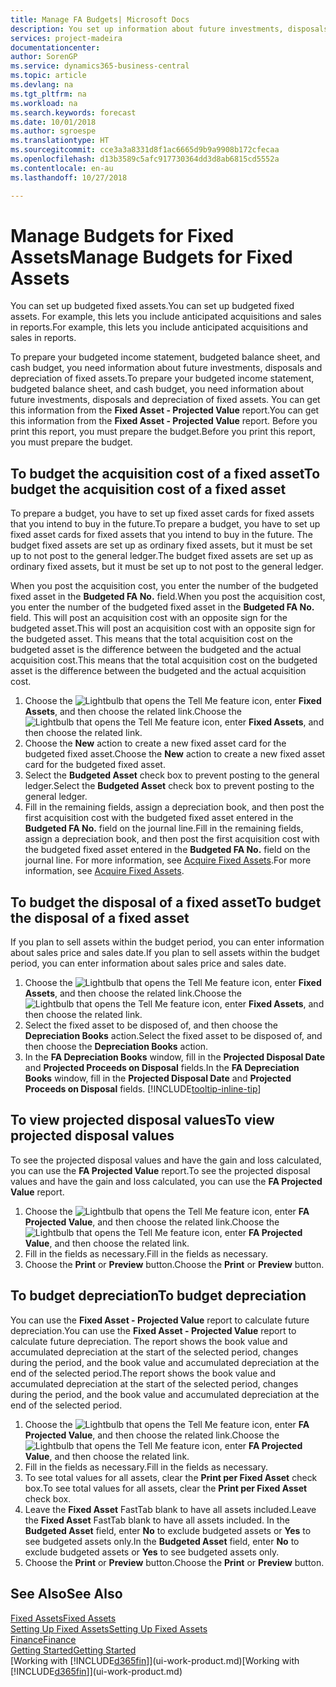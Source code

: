 ```yaml
---
title: Manage FA Budgets| Microsoft Docs
description: You set up information about future investments, disposals, and depreciation of fixed assets to help prepare budgets and forecasts.
services: project-madeira
documentationcenter: 
author: SorenGP
ms.service: dynamics365-business-central
ms.topic: article
ms.devlang: na
ms.tgt_pltfrm: na
ms.workload: na
ms.search.keywords: forecast
ms.date: 10/01/2018
ms.author: sgroespe
ms.translationtype: HT
ms.sourcegitcommit: cce3a3a8331d8f1ac6665d9b9a9908b172cfecaa
ms.openlocfilehash: d13b3589c5afc917730364dd3d8ab6815cd5552a
ms.contentlocale: en-au
ms.lasthandoff: 10/27/2018

---
```

# <a name="manage-budgets-for-fixed-assets"></a><span data-ttu-id="c283f-103">Manage Budgets for Fixed Assets</span><span class="sxs-lookup"><span data-stu-id="c283f-103">Manage Budgets for Fixed Assets</span></span>
<span data-ttu-id="c283f-104">You can set up budgeted fixed assets.</span><span class="sxs-lookup"><span data-stu-id="c283f-104">You can set up budgeted fixed assets.</span></span> <span data-ttu-id="c283f-105">For example, this lets you include anticipated acquisitions and sales in reports.</span><span class="sxs-lookup"><span data-stu-id="c283f-105">For example, this lets you include anticipated acquisitions and sales in reports.</span></span>  

<span data-ttu-id="c283f-106">To prepare your budgeted income statement, budgeted balance sheet, and cash budget, you need information about future investments, disposals and depreciation of fixed assets.</span><span class="sxs-lookup"><span data-stu-id="c283f-106">To prepare your budgeted income statement, budgeted balance sheet, and cash budget, you need information about future investments, disposals and depreciation of fixed assets.</span></span> <span data-ttu-id="c283f-107">You can get this information from the **Fixed Asset - Projected Value** report.</span><span class="sxs-lookup"><span data-stu-id="c283f-107">You can get this information from the **Fixed Asset - Projected Value** report.</span></span> <span data-ttu-id="c283f-108">Before you print this report, you must prepare the budget.</span><span class="sxs-lookup"><span data-stu-id="c283f-108">Before you print this report, you must prepare the budget.</span></span>  

## <a name="to-budget-the-acquisition-cost-of-a-fixed-asset"></a><span data-ttu-id="c283f-109">To budget the acquisition cost of a fixed asset</span><span class="sxs-lookup"><span data-stu-id="c283f-109">To budget the acquisition cost of a fixed asset</span></span>
<span data-ttu-id="c283f-110">To prepare a budget, you have to set up fixed asset cards for fixed assets that you intend to buy in the future.</span><span class="sxs-lookup"><span data-stu-id="c283f-110">To prepare a budget, you have to set up fixed asset cards for fixed assets that you intend to buy in the future.</span></span> <span data-ttu-id="c283f-111">The budget fixed assets are set up as ordinary fixed assets, but it must be set up to not post to the general ledger.</span><span class="sxs-lookup"><span data-stu-id="c283f-111">The budget fixed assets are set up as ordinary fixed assets, but it must be set up to not post to the general ledger.</span></span>

<span data-ttu-id="c283f-112">When you post the acquisition cost, you enter the number of the budgeted fixed asset in the **Budgeted FA No.** field.</span><span class="sxs-lookup"><span data-stu-id="c283f-112">When you post the acquisition cost, you enter the number of the budgeted fixed asset in the **Budgeted FA No.** field.</span></span> <span data-ttu-id="c283f-113">This will post an acquisition cost with an opposite sign for the budgeted asset.</span><span class="sxs-lookup"><span data-stu-id="c283f-113">This will post an acquisition cost with an opposite sign for the budgeted asset.</span></span> <span data-ttu-id="c283f-114">This means that the total acquisition cost on the budgeted asset is the difference between the budgeted and the actual acquisition cost.</span><span class="sxs-lookup"><span data-stu-id="c283f-114">This means that the total acquisition cost on the budgeted asset is the difference between the budgeted and the actual acquisition cost.</span></span>

1. <span data-ttu-id="c283f-115">Choose the ![Lightbulb that opens the Tell Me feature](media/ui-search/search_small.png "Tell me what you want to do") icon, enter **Fixed Assets**, and then choose the related link.</span><span class="sxs-lookup"><span data-stu-id="c283f-115">Choose the ![Lightbulb that opens the Tell Me feature](media/ui-search/search_small.png "Tell me what you want to do") icon, enter **Fixed Assets**, and then choose the related link.</span></span>
2. <span data-ttu-id="c283f-116">Choose the **New** action to create a new fixed asset card for the budgeted fixed asset.</span><span class="sxs-lookup"><span data-stu-id="c283f-116">Choose the **New** action to create a new fixed asset card for the budgeted fixed asset.</span></span>
3. <span data-ttu-id="c283f-117">Select the **Budgeted Asset** check box to prevent posting to the general ledger.</span><span class="sxs-lookup"><span data-stu-id="c283f-117">Select the **Budgeted Asset** check box to prevent posting to the general ledger.</span></span>
4. <span data-ttu-id="c283f-118">Fill in the remaining fields, assign a depreciation book, and then post the first acquisition cost with the budgeted fixed asset entered in the **Budgeted FA No.** field on the journal line.</span><span class="sxs-lookup"><span data-stu-id="c283f-118">Fill in the remaining fields, assign a depreciation book, and then post the first acquisition cost with the budgeted fixed asset entered in the **Budgeted FA No.** field on the journal line.</span></span> <span data-ttu-id="c283f-119">For more information, see [Acquire Fixed Assets](fa-how-acquire.md).</span><span class="sxs-lookup"><span data-stu-id="c283f-119">For more information, see [Acquire Fixed Assets](fa-how-acquire.md).</span></span>

## <a name="to-budget-the-disposal-of-a-fixed-asset"></a><span data-ttu-id="c283f-120">To budget the disposal of a fixed asset</span><span class="sxs-lookup"><span data-stu-id="c283f-120">To budget the disposal of a fixed asset</span></span>
<span data-ttu-id="c283f-121">If you plan to sell assets within the budget period, you can enter information about sales price and sales date.</span><span class="sxs-lookup"><span data-stu-id="c283f-121">If you plan to sell assets within the budget period, you can enter information about sales price and sales date.</span></span>

1. <span data-ttu-id="c283f-122">Choose the ![Lightbulb that opens the Tell Me feature](media/ui-search/search_small.png "Tell me what you want to do") icon, enter **Fixed Assets**, and then choose the related link.</span><span class="sxs-lookup"><span data-stu-id="c283f-122">Choose the ![Lightbulb that opens the Tell Me feature](media/ui-search/search_small.png "Tell me what you want to do") icon, enter **Fixed Assets**, and then choose the related link.</span></span>
2. <span data-ttu-id="c283f-123">Select the fixed asset to be disposed of, and then choose the **Depreciation Books** action.</span><span class="sxs-lookup"><span data-stu-id="c283f-123">Select the fixed asset to be disposed of, and then choose the **Depreciation Books** action.</span></span>
3. <span data-ttu-id="c283f-124">In the **FA Depreciation Books** window, fill in the **Projected Disposal Date** and **Projected Proceeds on Disposal** fields.</span><span class="sxs-lookup"><span data-stu-id="c283f-124">In the **FA Depreciation Books** window, fill in the **Projected Disposal Date** and **Projected Proceeds on Disposal** fields.</span></span> [!INCLUDE[tooltip-inline-tip](includes/tooltip-inline-tip_md.md)]

## <a name="to-view-projected-disposal-values"></a><span data-ttu-id="c283f-125">To view projected disposal values</span><span class="sxs-lookup"><span data-stu-id="c283f-125">To view projected disposal values</span></span>
<span data-ttu-id="c283f-126">To see the projected disposal values and have the gain and loss calculated, you can use the **FA Projected Value** report.</span><span class="sxs-lookup"><span data-stu-id="c283f-126">To see the projected disposal values and have the gain and loss calculated, you can use the **FA Projected Value** report.</span></span>

1. <span data-ttu-id="c283f-127">Choose the ![Lightbulb that opens the Tell Me feature](media/ui-search/search_small.png "Tell me what you want to do") icon, enter **FA Projected Value**, and then choose the related link.</span><span class="sxs-lookup"><span data-stu-id="c283f-127">Choose the ![Lightbulb that opens the Tell Me feature](media/ui-search/search_small.png "Tell me what you want to do") icon, enter **FA Projected Value**, and then choose the related link.</span></span>
2. <span data-ttu-id="c283f-128">Fill in the fields as necessary.</span><span class="sxs-lookup"><span data-stu-id="c283f-128">Fill in the fields as necessary.</span></span>
3. <span data-ttu-id="c283f-129">Choose the **Print** or **Preview** button.</span><span class="sxs-lookup"><span data-stu-id="c283f-129">Choose the **Print** or **Preview** button.</span></span>

## <a name="to-budget-depreciation"></a><span data-ttu-id="c283f-130">To budget depreciation</span><span class="sxs-lookup"><span data-stu-id="c283f-130">To budget depreciation</span></span>
<span data-ttu-id="c283f-131">You can use the **Fixed Asset - Projected Value** report to calculate future depreciation.</span><span class="sxs-lookup"><span data-stu-id="c283f-131">You can use the **Fixed Asset - Projected Value** report to calculate future depreciation.</span></span> <span data-ttu-id="c283f-132">The report shows the book value and accumulated depreciation at the start of the selected period, changes during the period, and the book value and accumulated depreciation at the end of the selected period.</span><span class="sxs-lookup"><span data-stu-id="c283f-132">The report shows the book value and accumulated depreciation at the start of the selected period, changes during the period, and the book value and accumulated depreciation at the end of the selected period.</span></span>

1. <span data-ttu-id="c283f-133">Choose the ![Lightbulb that opens the Tell Me feature](media/ui-search/search_small.png "Tell me what you want to do") icon, enter **FA Projected Value**, and then choose the related link.</span><span class="sxs-lookup"><span data-stu-id="c283f-133">Choose the ![Lightbulb that opens the Tell Me feature](media/ui-search/search_small.png "Tell me what you want to do") icon, enter **FA Projected Value**, and then choose the related link.</span></span>
2. <span data-ttu-id="c283f-134">Fill in the fields as necessary.</span><span class="sxs-lookup"><span data-stu-id="c283f-134">Fill in the fields as necessary.</span></span>
3. <span data-ttu-id="c283f-135">To see total values for all assets, clear the **Print per Fixed Asset** check box.</span><span class="sxs-lookup"><span data-stu-id="c283f-135">To see total values for all assets, clear the **Print per Fixed Asset** check box.</span></span>
4. <span data-ttu-id="c283f-136">Leave the **Fixed Asset** FastTab blank to have all assets included.</span><span class="sxs-lookup"><span data-stu-id="c283f-136">Leave the **Fixed Asset** FastTab blank to have all assets included.</span></span> <span data-ttu-id="c283f-137">In the **Budgeted Asset** field, enter **No** to exclude budgeted assets or **Yes** to see budgeted assets only.</span><span class="sxs-lookup"><span data-stu-id="c283f-137">In the **Budgeted Asset** field, enter **No** to exclude budgeted assets or **Yes** to see budgeted assets only.</span></span>
5. <span data-ttu-id="c283f-138">Choose the **Print** or **Preview** button.</span><span class="sxs-lookup"><span data-stu-id="c283f-138">Choose the **Print** or **Preview** button.</span></span>

## <a name="see-also"></a><span data-ttu-id="c283f-139">See Also</span><span class="sxs-lookup"><span data-stu-id="c283f-139">See Also</span></span>
[<span data-ttu-id="c283f-140">Fixed Assets</span><span class="sxs-lookup"><span data-stu-id="c283f-140">Fixed Assets</span></span>](fa-manage.md)  
[<span data-ttu-id="c283f-141">Setting Up Fixed Assets</span><span class="sxs-lookup"><span data-stu-id="c283f-141">Setting Up Fixed Assets</span></span>](fa-setup.md)  
[<span data-ttu-id="c283f-142">Finance</span><span class="sxs-lookup"><span data-stu-id="c283f-142">Finance</span></span>](finance.md)  
[<span data-ttu-id="c283f-143">Getting Started</span><span class="sxs-lookup"><span data-stu-id="c283f-143">Getting Started</span></span>](product-get-started.md)  
<span data-ttu-id="c283f-144">[Working with [!INCLUDE[d365fin](includes/d365fin_md.md)]](ui-work-product.md)</span><span class="sxs-lookup"><span data-stu-id="c283f-144">[Working with [!INCLUDE[d365fin](includes/d365fin_md.md)]](ui-work-product.md)</span></span>

